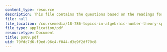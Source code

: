 ```yaml
---
content_type: resource
description: This file contains the questions based on the readings for the course.
file: null
file_location: /coursemedia/18-786-topics-in-algebraic-number-theory-spring-2006/79fdc7d6f9ed96c4f044d3e9f2df70c8_ps09.pdf
file_type: application/pdf
resourcetype: Document
title: ps09.pdf
uid: 79fdc7d6-f9ed-96c4-f044-d3e9f2df70c8
---
```

